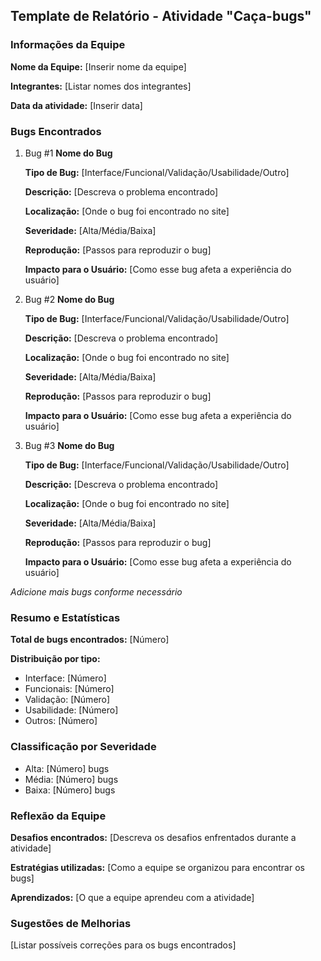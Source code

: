 ## Template de Relatório - Atividade "Caça-bugs"

### Informações da Equipe

**Nome da Equipe:** [Inserir nome da equipe]

**Integrantes:** [Listar nomes dos integrantes]

**Data da atividade:** [Inserir data]

### Bugs Encontrados

1. Bug #1 **Nome do Bug**
    
    **Tipo de Bug:** [Interface/Funcional/Validação/Usabilidade/Outro]

    **Descrição:** [Descreva o problema encontrado]
    
    **Localização:** [Onde o bug foi encontrado no site]
    
    **Severidade:** [Alta/Média/Baixa]
    
    **Reprodução:** [Passos para reproduzir o bug]
    
    **Impacto para o Usuário:** [Como esse bug afeta a experiência do usuário]
2. Bug #2 **Nome do Bug**

    **Tipo de Bug:** [Interface/Funcional/Validação/Usabilidade/Outro]
    
    **Descrição:** [Descreva o problema encontrado]
    
    **Localização:** [Onde o bug foi encontrado no site]
    
    **Severidade:** [Alta/Média/Baixa]
    
    **Reprodução:** [Passos para reproduzir o bug]
    
    **Impacto para o Usuário:** [Como esse bug afeta a experiência do usuário]

3. Bug #3 **Nome do Bug**

    **Tipo de Bug:** [Interface/Funcional/Validação/Usabilidade/Outro]
    
    **Descrição:** [Descreva o problema encontrado]
    
    **Localização:** [Onde o bug foi encontrado no site]
    
    **Severidade:** [Alta/Média/Baixa]
    
    **Reprodução:** [Passos para reproduzir o bug]
    
    **Impacto para o Usuário:** [Como esse bug afeta a experiência do usuário]


*Adicione mais bugs conforme necessário*

### Resumo e Estatísticas

**Total de bugs encontrados:** [Número]

**Distribuição por tipo:**

- Interface: [Número]
- Funcionais: [Número]
- Validação: [Número]
- Usabilidade: [Número]
- Outros: [Número]

### Classificação por Severidade

- Alta: [Número] bugs
- Média: [Número] bugs
- Baixa: [Número] bugs

### Reflexão da Equipe

**Desafios encontrados:** [Descreva os desafios enfrentados durante a atividade]

**Estratégias utilizadas:** [Como a equipe se organizou para encontrar os bugs]

**Aprendizados:** [O que a equipe aprendeu com a atividade]

### Sugestões de Melhorias

[Listar possíveis correções para os bugs encontrados]
